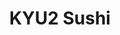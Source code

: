 ---
layout: place
title: "​KYU2 Sushi"
permalink: /california/emeryville/kyu2-sushi.html
stateAbbr: CA
stateName: California
cityName: Emeryville
seo:
  name: "​KYU2 Sushi"
  type: Restaurant
  links: http://kyu-2.com/
description: "​KYU2 Sushi serves delicious sushi in Emeryville, California. Try fresh Japanese dishes for a great dining experience. "
place_id: ChIJJYqg-l5-hYARdtxLviAxIEM
photos:
  - name: >-
      places/ChIJJYqg-l5-hYARdtxLviAxIEM/photos/AeeoHcLn-OZi6hjCS6eoLqcqoO0lqYnDlBMKlwxttO3m7r9DufgzDI4FDtt9rt8QLL5hJ_DVEn8QptYlyldHCGPQeFdYixVvzXl8MZIn0zGf58EGIX9DK19lSnNLDrfEqz7iE0yXZTaEQQe7f2DhPxbEoGFtXexM5YPtQb3KwLS6mJ-QJ8tr00JO_g2A1H-Yc0Hk7I3ZJAPWLPXNLu_BfnAtZHJOhMX3BdKK-3G86NfGyWlLglQaWTIWiQIBhON-7Yym2N1MSyJjxh30h1pyMchqq5quKpr0ySgUrphHOXC6xdq3bQ
    widthPx: 4032
    heightPx: 3024
    authorAttributions:
      - displayName: ​KYU2 Sushi
        uri: https://maps.google.com/maps/contrib/112752052004262199790
        photoUri: >-
          https://lh3.googleusercontent.com/a-/ALV-UjWrp_bswrLs5FGUJ-09Bi424hUWQS7aIgjoWhAve1FEXuaG9IG5=s100-p-k-no-mo
    flagContentUri: >-
      https://www.google.com/local/imagery/report/?cb_client=maps_api_places.places_api&image_key=!1e10!2sAF1QipMqvyNRfBPYx7zqa3Dol-8ZHFpwPDZ2Qosj8308&hl=en-US
    googleMapsUri: >-
      https://www.google.com/maps/place//data=!3m4!1e2!3m2!1sAF1QipMqvyNRfBPYx7zqa3Dol-8ZHFpwPDZ2Qosj8308!2e10!4m2!3m1!1s0x80857e5efaa08a25:0x43203120be4bdc76
  - name: >-
      places/ChIJJYqg-l5-hYARdtxLviAxIEM/photos/AeeoHcLlcy8maiJi7ErMxMIxSWI5-RFVjlresaCXRROb_Op9cF7oCNojbLZB_PbjeKUWn7GmMdKWMyKwJGPr3Aj-d7lVIZ_foDftF01I92VqXU2y__eTJN4MXp7tAEh8SbB0lc1zRUOmpDGzY1u8fT8Qu607d2WVtHyHt7iEbKQUoOobXFbP4VAS1ofRXEGFRJ74Bde6h2_fmJQQzfoCJUs_IhFJvAbPXr-qHXhFRdwmIiHnZdBIP62jfIBNjAPoTRu7QZ9O8xcxHZpMBkprSGsCBu9HM1XeMo5YuJ334wb9Oter8A
    widthPx: 800
    heightPx: 800
    authorAttributions:
      - displayName: ​KYU2 Sushi
        uri: https://maps.google.com/maps/contrib/112752052004262199790
        photoUri: >-
          https://lh3.googleusercontent.com/a-/ALV-UjWrp_bswrLs5FGUJ-09Bi424hUWQS7aIgjoWhAve1FEXuaG9IG5=s100-p-k-no-mo
    flagContentUri: >-
      https://www.google.com/local/imagery/report/?cb_client=maps_api_places.places_api&image_key=!1e10!2sAF1QipO7Br78AKfIntLlOddhGIA9bI4HR_lS6CLi49q_&hl=en-US
    googleMapsUri: >-
      https://www.google.com/maps/place//data=!3m4!1e2!3m2!1sAF1QipO7Br78AKfIntLlOddhGIA9bI4HR_lS6CLi49q_!2e10!4m2!3m1!1s0x80857e5efaa08a25:0x43203120be4bdc76
  - name: >-
      places/ChIJJYqg-l5-hYARdtxLviAxIEM/photos/AeeoHcKX1MSdNBgLK9aHnczk3sbcYTJ5BqrZrb00NyaM3HufZQC6MtCs9EPSXG6nzkUnuOBvVGwnZbG8hVzME-M5JqbWtypdldXBhCfjt339X6Nfy__Xtw_zNRW30KTlatMJva4TlCWdHqBp-pCuDEc7V8KTCW9vVmgZTTBoFVF16M3AyY2LKnN565IuupX-SHurTxEsMWLhJQHTLSNoWCY9m31l6pquGvXpbSCt93xRkOUaB7cmgT_45EoXs63vZC39Dy1CyEyDmeE_az6cR8uk24G3V7fjzDqLxU3iFyFCqvN5Gg
    widthPx: 800
    heightPx: 800
    authorAttributions:
      - displayName: ​KYU2 Sushi
        uri: https://maps.google.com/maps/contrib/112752052004262199790
        photoUri: >-
          https://lh3.googleusercontent.com/a-/ALV-UjWrp_bswrLs5FGUJ-09Bi424hUWQS7aIgjoWhAve1FEXuaG9IG5=s100-p-k-no-mo
    flagContentUri: >-
      https://www.google.com/local/imagery/report/?cb_client=maps_api_places.places_api&image_key=!1e10!2sAF1QipP7LU-a6Mim_NeIhEHnLpwkn_wQmv1x_XHqC6eY&hl=en-US
    googleMapsUri: >-
      https://www.google.com/maps/place//data=!3m4!1e2!3m2!1sAF1QipP7LU-a6Mim_NeIhEHnLpwkn_wQmv1x_XHqC6eY!2e10!4m2!3m1!1s0x80857e5efaa08a25:0x43203120be4bdc76
  - name: >-
      places/ChIJJYqg-l5-hYARdtxLviAxIEM/photos/AeeoHcIth5ICqOqcLZsbPNAJcD98pigvvsEiT709bJ9pS8AjhTfjAHkb1hWTlYUxVehPyqipzxG2lZ6HMvBUrWe56OCb42h9wuljAalHK8qBmslkHy7zFj0LYOqxmj1QzYrWvCoETyKfk-HWOpTSzNaQ7Ck0dZeHhca_xS-47eR0d1ja0J-gmmbbnbsNro9p17Y3YPDbt-qARbALZMQ1rs6syCMpgHq007aOJCEeztw0jKwRmwgWQZobD3PLk1n75XcbuSFivkIJ0NlS1nPIWHnjP4sN1fU4dAQGTu9PXu9iLd4Glg
    widthPx: 800
    heightPx: 800
    authorAttributions:
      - displayName: ​KYU2 Sushi
        uri: https://maps.google.com/maps/contrib/112752052004262199790
        photoUri: >-
          https://lh3.googleusercontent.com/a-/ALV-UjWrp_bswrLs5FGUJ-09Bi424hUWQS7aIgjoWhAve1FEXuaG9IG5=s100-p-k-no-mo
    flagContentUri: >-
      https://www.google.com/local/imagery/report/?cb_client=maps_api_places.places_api&image_key=!1e10!2sAF1QipMnEgm0HmvymA1J6lyjpGN-zpxY9Jroherl2sW3&hl=en-US
    googleMapsUri: >-
      https://www.google.com/maps/place//data=!3m4!1e2!3m2!1sAF1QipMnEgm0HmvymA1J6lyjpGN-zpxY9Jroherl2sW3!2e10!4m2!3m1!1s0x80857e5efaa08a25:0x43203120be4bdc76
  - name: >-
      places/ChIJJYqg-l5-hYARdtxLviAxIEM/photos/AeeoHcLnTLJ1pSyOTr7os4O6pLCGOJm5TCr94sjfUK3WZPB_ZA2ShkGJ1C-V0ITCPsAmhPsoeI_s0wpC7tkAV7vanHaGZqF6XGlWw7PfgiHwO3BdRiVYnibLCVJRiUnMlQu2arOf0lEuJw8maep8G0ihJ3na1ajzY6eUKoPdnMeu1uAVA1PgiCpEsUZnytcJpWGvWBrjYnTNKuWtUiLSoH0LMw6QC_aDbnvV9HHCv0e3_r0sFTRd1xrXdkL_8JtV2utN4BUNDpsuBUZfrF07wa2naoPsWFHt-Zd9YXSPf4RVfRb6TQ
    widthPx: 800
    heightPx: 800
    authorAttributions:
      - displayName: ​KYU2 Sushi
        uri: https://maps.google.com/maps/contrib/112752052004262199790
        photoUri: >-
          https://lh3.googleusercontent.com/a-/ALV-UjWrp_bswrLs5FGUJ-09Bi424hUWQS7aIgjoWhAve1FEXuaG9IG5=s100-p-k-no-mo
    flagContentUri: >-
      https://www.google.com/local/imagery/report/?cb_client=maps_api_places.places_api&image_key=!1e10!2sAF1QipNSHwY_1izf-JjLOum3JDpbFW1k3gLCgWjhixve&hl=en-US
    googleMapsUri: >-
      https://www.google.com/maps/place//data=!3m4!1e2!3m2!1sAF1QipNSHwY_1izf-JjLOum3JDpbFW1k3gLCgWjhixve!2e10!4m2!3m1!1s0x80857e5efaa08a25:0x43203120be4bdc76
  - name: >-
      places/ChIJJYqg-l5-hYARdtxLviAxIEM/photos/AeeoHcKffkH69g8hxtzHKCRjYZGtjFZJNOJHAkKnjTE7ZVYNHWgwepq6pUXRGv1dAg_eEeTPK46bCPLZyOYK_zANFpysp0BzOuA9c6yd_CqEmkZNYX9FP2nrvDsRX-uPDmavzr7-ucLqdj5-Y6Q1ui6EKA6rqVgl8mOrYqd-EMhlQ9BeWlvXWQxHeL3_FzH6p1V5YPjUUiCgEmIkeBHEhGrNAeigTQi8B6bKM1rbEeWSqvrZkktZXUDMFg3YAmvauRTXI126uEn9AxKgPYR1KHd5fQpm7o3HYuo0npY3zwIqAInZkQ
    widthPx: 2737
    heightPx: 2799
    authorAttributions:
      - displayName: ​KYU2 Sushi
        uri: https://maps.google.com/maps/contrib/112752052004262199790
        photoUri: >-
          https://lh3.googleusercontent.com/a-/ALV-UjWrp_bswrLs5FGUJ-09Bi424hUWQS7aIgjoWhAve1FEXuaG9IG5=s100-p-k-no-mo
    flagContentUri: >-
      https://www.google.com/local/imagery/report/?cb_client=maps_api_places.places_api&image_key=!1e10!2sAF1QipNxtRYn6VMhx_UBEp5YLEVnJjplzkgQT-hSfXwg&hl=en-US
    googleMapsUri: >-
      https://www.google.com/maps/place//data=!3m4!1e2!3m2!1sAF1QipNxtRYn6VMhx_UBEp5YLEVnJjplzkgQT-hSfXwg!2e10!4m2!3m1!1s0x80857e5efaa08a25:0x43203120be4bdc76
  - name: >-
      places/ChIJJYqg-l5-hYARdtxLviAxIEM/photos/AeeoHcJoM2vHKSCGP-FFb5SLu3JM4ClJwq5X-JkXRRm5cXwxjOL2Ock5F4CwYzk18WROvATXeQ7GUMfBQh73FlGh4Z8dAeUuQV68v0qizVlVOPvkwLYOA-R7Nqp-OIJevhAmLci0k4Cj3l86jMJ1KJEsc0SHguW2pqS3Q3g4UHWuFvE1IGQv4hry-UKj4eQr9PcOs3EIMb0ZEA5DXDxZrTnDrD70FGUuKm6ijT3J8ELZCcK3rwoHnp-o6do91KoptvJL5D8G2EJP7S5MzMPciEB1KTJto2qhn8ZhpQNNA2BZDJojxQ
    widthPx: 2791
    heightPx: 3665
    authorAttributions:
      - displayName: ​KYU2 Sushi
        uri: https://maps.google.com/maps/contrib/112752052004262199790
        photoUri: >-
          https://lh3.googleusercontent.com/a-/ALV-UjWrp_bswrLs5FGUJ-09Bi424hUWQS7aIgjoWhAve1FEXuaG9IG5=s100-p-k-no-mo
    flagContentUri: >-
      https://www.google.com/local/imagery/report/?cb_client=maps_api_places.places_api&image_key=!1e10!2sAF1QipN_IVw1dz7W1Hh0AmV2O_Ts2vb1HXaWI1NdeA1S&hl=en-US
    googleMapsUri: >-
      https://www.google.com/maps/place//data=!3m4!1e2!3m2!1sAF1QipN_IVw1dz7W1Hh0AmV2O_Ts2vb1HXaWI1NdeA1S!2e10!4m2!3m1!1s0x80857e5efaa08a25:0x43203120be4bdc76
  - name: >-
      places/ChIJJYqg-l5-hYARdtxLviAxIEM/photos/AeeoHcKgJjv3sw-dmwXlAVTNtzfTwt8GT-glZImjAhHGhiLTDGX4lGcIFhFgg-oMIe-TcboXIkqi7i6rcVuM7TTAtL5M8OcZ874hRo1ov7vKOrL-krsFmoTXK7IGsrMfg11lipto6QGEJIMuSoFwPuuq4ZTPN6AU9Ov02CEihlMA3DCGpTjZsdI3ame-163rt-RhUqHkG5q5EULCFq6nIN-AdNWCKGgo7vRZgT8d8JVr1_qGGgZP_AFXePYAQziiFDtFMX-VzBErMHwTbnpej2RR-Wbs2wTwxx7CcZ0_xdAapjRRDQ
    widthPx: 3633
    heightPx: 2628
    authorAttributions:
      - displayName: ​KYU2 Sushi
        uri: https://maps.google.com/maps/contrib/112752052004262199790
        photoUri: >-
          https://lh3.googleusercontent.com/a-/ALV-UjWrp_bswrLs5FGUJ-09Bi424hUWQS7aIgjoWhAve1FEXuaG9IG5=s100-p-k-no-mo
    flagContentUri: >-
      https://www.google.com/local/imagery/report/?cb_client=maps_api_places.places_api&image_key=!1e10!2sAF1QipPLnXZEfFrB0rvPhVKoiJSbM0PF2_xAA_THmfJ_&hl=en-US
    googleMapsUri: >-
      https://www.google.com/maps/place//data=!3m4!1e2!3m2!1sAF1QipPLnXZEfFrB0rvPhVKoiJSbM0PF2_xAA_THmfJ_!2e10!4m2!3m1!1s0x80857e5efaa08a25:0x43203120be4bdc76
  - name: >-
      places/ChIJJYqg-l5-hYARdtxLviAxIEM/photos/AeeoHcKa679ZukFM3SNRkkJlePY-SXx4nM7Ys4QD4LVuMzJPIGEsPoTlohU5lxh6hyJyhDvdaVl7wVIXgdVeLYVgJVG_7s6o9-wjUDaouTpeWgpb8UHcf5JJeAa36Gg-eqBQbZPj8RhSG6RWdDWWnODin2Pit_b7Y967SB5NHA81-J-_kBfp1aVhf0GshK8PKulN9njP-vbp5dlypc5jkZwj9QAGzRC37VWHajit9MhTyKN4RUgGFnqLbu-OxywvOTyPtfYeEIZ34CcM_6JUkPt3AHtZbPEg6fmzoOWxxP3bOxICRg
    widthPx: 1108
    heightPx: 1477
    authorAttributions:
      - displayName: ​KYU2 Sushi
        uri: https://maps.google.com/maps/contrib/112752052004262199790
        photoUri: >-
          https://lh3.googleusercontent.com/a-/ALV-UjWrp_bswrLs5FGUJ-09Bi424hUWQS7aIgjoWhAve1FEXuaG9IG5=s100-p-k-no-mo
    flagContentUri: >-
      https://www.google.com/local/imagery/report/?cb_client=maps_api_places.places_api&image_key=!1e10!2sAF1QipMtAxJp5Zhxzv1lxx0ZatTAtve8w6GbOMJPblRw&hl=en-US
    googleMapsUri: >-
      https://www.google.com/maps/place//data=!3m4!1e2!3m2!1sAF1QipMtAxJp5Zhxzv1lxx0ZatTAtve8w6GbOMJPblRw!2e10!4m2!3m1!1s0x80857e5efaa08a25:0x43203120be4bdc76
  - name: >-
      places/ChIJJYqg-l5-hYARdtxLviAxIEM/photos/AeeoHcJ0jAH-Tlw_So8NxI6FHJSMmJXBAps_EHXBVwV2Mo6v5ZgdS6sc8uD4Nh324sWjDMd2Sm9s2_xNVwPEQpy_BqW7vCLUWUbqtyNC-FPta1WeTgmYOquqsu68HxOUZ2xAOO0tr7PuyHHyJxie-Li5TJPTUDIgPTzNswAWFrGlNS33NvMY3wYQroU8SLDXL4O0nn7DDsmyl1YP--DPwNQzNXicBCFzzHbjbOVo50f-y0XqlFPaLVcPVtQaM_qEIg7cOGLUgmgVBsXUyVvCTsjDoIAfnZKD-83cHKyEQr6tQ-cuJw
    widthPx: 2868
    heightPx: 2689
    authorAttributions:
      - displayName: ​KYU2 Sushi
        uri: https://maps.google.com/maps/contrib/112752052004262199790
        photoUri: >-
          https://lh3.googleusercontent.com/a-/ALV-UjWrp_bswrLs5FGUJ-09Bi424hUWQS7aIgjoWhAve1FEXuaG9IG5=s100-p-k-no-mo
    flagContentUri: >-
      https://www.google.com/local/imagery/report/?cb_client=maps_api_places.places_api&image_key=!1e10!2sAF1QipMrzFpGx3wW3Sus3DRluBBAcfyh5wTs_p4vJYMo&hl=en-US
    googleMapsUri: >-
      https://www.google.com/maps/place//data=!3m4!1e2!3m2!1sAF1QipMrzFpGx3wW3Sus3DRluBBAcfyh5wTs_p4vJYMo!2e10!4m2!3m1!1s0x80857e5efaa08a25:0x43203120be4bdc76
address: 6485 Hollis St, Emeryville, CA 94608, USA
street: 6485 Hollis St
city: Emeryville
state: CA
zip: '94608'
country: USA
neighborhood: null
latitude: '37.846499'
longitude: '-122.291606'
accessibility_options:
  wheelchairAccessibleParking: true
  wheelchairAccessibleEntrance: true
  wheelchairAccessibleRestroom: true
  wheelchairAccessibleSeating: true
business_status: OPERATIONAL
name: ​KYU2 Sushi
google_maps_links:
  directionsUri: >-
    https://www.google.com/maps/dir//''/data=!4m7!4m6!1m1!4e2!1m2!1m1!1s0x80857e5efaa08a25:0x43203120be4bdc76!3e0
  placeUri: https://maps.google.com/?cid=4836920016497269878
  writeAReviewUri: >-
    https://www.google.com/maps/place//data=!4m3!3m2!1s0x80857e5efaa08a25:0x43203120be4bdc76!12e1
  reviewsUri: >-
    https://www.google.com/maps/place//data=!4m4!3m3!1s0x80857e5efaa08a25:0x43203120be4bdc76!9m1!1b1
  photosUri: >-
    https://www.google.com/maps/place//data=!4m3!3m2!1s0x80857e5efaa08a25:0x43203120be4bdc76!10e5
primary_type: Sushi Restaurant
opening_hours:
  regular: null
  current: null
secondary_opening_hours:
  regular:
    weekdayDescriptions: null
    type: null
  current:
    weekdayDescriptions: null
    type: null
phone: (510) 735-9439
price_level: PRICE_LEVEL_MODERATE
price_range: $20 &ndash; $30
rating: '4.4'
rating_count: 281
website: http://kyu-2.com/
reviews: null
parking_options: null
payment_options: null
allow_dogs: null
curbside_pickup: null
delivery: null
dine_in: null
good_for_children: null
good_for_groups: null
good_for_sports: null
live_music: null
menu_for_children: null
outdoor_seating: null
reservable: null
restroom: null
serves_beer: null
serves_breakfast: null
serves_brunch: null
serves_cocktails: null
serves_coffee: null
serves_dinner: null
serves_dessert: null
serves_lunch: null
serves_vegetarian_food: null
serves_wine: null
takeout: null
summary: null

---